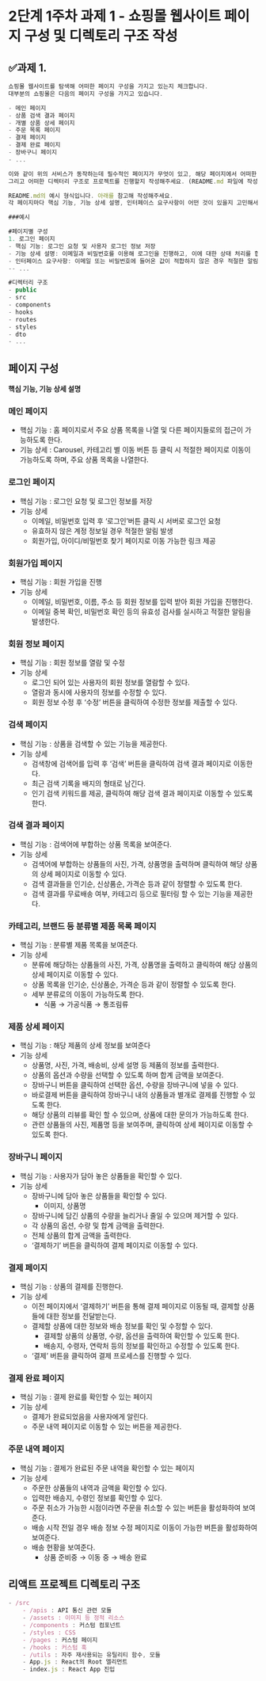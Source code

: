 # 2단계 1주차 과제 1 - 쇼핑몰 웹사이트 페이지 구성 및 디렉토리 구조 작성

## ✅**과제 1.**

```jsx
쇼핑몰 웹사이트를 탐색해 어떠한 페이지 구성을 가지고 있는지 체크합니다. 
대부분의 쇼핑몰은 다음의 페이지 구성을 가지고 있습니다.

- 메인 페이지
- 상품 검색 결과 페이지
- 개별 상품 상세 페이지
- 주문 목록 페이지
- 결제 페이지
- 결제 완료 페이지
- 장바구니 페이지
- ...

이와 같이 위의 서비스가 동작하는데 필수적인 페이지가 무엇이 있고, 해당 페이지에서 어떠한 기능이 구현되어야 하는지 작성하세요. 
그리고 어떠한 디렉터리 구조로 프로젝트를 진행할지 작성해주세요. (README.md 파일에 작성)
```

```jsx
README.md의 예시 형식입니다. 아래를 참고해 작성해주세요. 
각 페이지마다 핵심 기능, 기능 상세 설명, 인터페이스 요구사항이 어떤 것이 있을지 고민해서 작성해주세요.

###예시

#페이지별 구성
1. 로그인 페이지
- 핵심 기능: 로그인 요청 및 사용자 로그인 정보 저장
- 기능 상세 설명: 이메일과 비밀번호를 이용해 로그인을 진행하고, 이에 대한 상태 처리를 합니다.
- 인터페이스 요구사항: 이메일 또는 비밀번호에 들어온 값이 적합하지 않은 경우 적절한 알림을 보냅니다. 
-- ...

#디렉터리 구조
- public
- src
- components
- hooks
- routes
- styles
- dto
- ...
```

## 페이지 구성

**핵심 기능, 기능 상세 설명**

### 메인 페이지

- 핵심 기능 : 홈 페이지로서 주요 상품 목록을 나열 및 다른 페이지들로의 접근이 가능하도록 한다.
- 기능 상세 : Carousel, 카테고리 별 이동 버튼 등 클릭 시 적절한 페이지로 이동이 가능하도록 하며, 주요 상품 목록을 나열한다.

### 로그인 페이지

- 핵심 기능 : 로그인 요청 및 로그인 정보를 저장
- 기능 상세
    - 이메일, 비밀번호 입력 후 ‘로그인’버튼 클릭 시 서버로 로그인 요청
    - 유효하지 않은 계정 정보일 경우 적절한 알림 발생
    - 회원가입, 아이디/비밀번호 찾기 페이지로 이동 가능한 링크 제공

### 회원가입 페이지

- 핵심 기능 : 회원 가입을 진행
- 기능 상세
    - 이메일, 비밀번호, 이름, 주소 등 회원 정보를 입력 받아 회원 가입을 진행한다.
    - 이메일 중복 확인, 비밀번호 확인 등의 유효성 검사를 실시하고 적절한 알림을 발생한다.

### 회원 정보 페이지

- 핵심 기능 : 회원 정보를 열람 및 수정
- 기능 상세
    - 로그인 되어 있는 사용자의 회원 정보를 열람할 수 있다.
    - 열람과 동시에 사용자의 정보를 수정할 수 있다.
    - 회원 정보 수정 후 ‘수정’ 버튼을 클릭하여 수정한 정보를 제출할 수 있다.

### 검색 페이지

- 핵심 기능 : 상품을 검색할 수 있는 기능을 제공한다.
- 기능 상세
    - 검색창에 검색어를 입력 후 ‘검색’ 버튼을 클릭하여 검색 결과 페이지로 이동한다.
    - 최근 검색 기록을 배지의 형태로 남긴다.
    - 인기 검색 키워드를 제공, 클릭하여 해당 검색 결과 페이지로 이동할 수 있도록 한다.

### 검색 결과 페이지

- 핵심 기능 : 검색어에 부합하는 상품 목록을 보여준다.
- 기능 상세
    - 검색어에 부합하는 상품들의 사진, 가격, 상품명을 출력하며 클릭하여 해당 상품의 상세 페이지로 이동할 수 있다.
    - 검색 결과들을 인기순, 신상품순, 가격순 등과 같이 정렬할 수 있도록 한다.
    - 검색 결과를 무료배송 여부, 카테고리 등으로 필터링 할 수 있는 기능을 제공한다.

### 카테고리, 브랜드 등 분류별 제품 목록 페이지

- 핵심 기능 : 분류별 제품 목록을 보여준다.
- 기능 상세
    - 분류에 해당하는 상품들의 사진, 가격, 상품명을 출력하고 클릭하여 해당 상품의 상세 페이지로 이동할 수 있다.
    - 상품 목록을 인기순, 신상품순, 가격순 등과 같이 정렬할 수 있도록 한다.
    - 세부 분류로의 이동이 가능하도록 한다.
        - 식품 → 가공식품 → 통조림류

### 제품 상세 페이지

- 핵심 기능 : 해당 제품의 상세 정보를 보여준다
- 기능 상세
    - 상품명, 사진, 가격, 배송비, 상세 설명 등 제품의 정보를 출력한다.
    - 상품의 옵션과 수량을 선택할 수 있도록 하며 합계 금액을 보여준다.
    - 장바구니 버튼을 클릭하여 선택한 옵션, 수량을 장바구니에 넣을 수 있다.
    - 바로결제 버튼을 클릭하여 장바구니 내의 상품들과 별개로 결제를 진행할 수 있도록 한다.
    - 해당 상품의 리뷰를 확인 할 수 있으며, 상품에 대한 문의가 가능하도록 한다.
    - 관련 상품들의 사진, 제품명 등을 보여주며, 클릭하여 상세 페이지로 이동할 수 있도록 한다.

### 장바구니 페이지

- 핵심 기능 : 사용자가 담아 놓은 상품들을 확인할 수 있다.
- 기능 상세
    - 장바구니에 담아 놓은 상품들을 확인할 수 있다.
        - 이미지, 상품명
    - 장바구니에 담긴 상품의 수량을 늘리거나 줄일 수 있으며 제거할 수 있다.
    - 각 상품의 옵션, 수량 및 합계 금액을 출력한다.
    - 전체 상품의 합계 금액을 출력한다.
    - ‘결제하기’ 버튼을 클릭하여 결제 페이지로 이동할 수 있다.

### 결제 페이지

- 핵심 기능 : 상품의 결제를 진행한다.
- 기능 상세
    - 이전 페이지에서 ‘결제하기’ 버튼을 통해 결제 페이지로 이동될 때, 결제할 상품들에 대한 정보를 전달받는다.
    - 결제할 상품에 대한 정보와 배송 정보를 확인 및 수정할 수 있다.
        - 결제할 상품의 상품명, 수량, 옵션을 출력하여 확인할 수 있도록 한다.
        - 배송지, 수령자, 연락처 등의 정보를 확인하고 수정할 수 있도록 한다.
    - ‘결제’ 버튼을 클릭하여 결제 프로세스를 진행할 수 있다.

### 결제 완료 페이지

- 핵심 기능 : 결제 완료를 확인할 수 있는 페이지
- 기능 상세
    - 결제가 완료되었음을 사용자에게 알린다.
    - 주문 내역 페이지로 이동할 수 있는 버튼을 제공한다.

### 주문 내역 페이지

- 핵심 기능 : 결제가 완료된 주문 내역을 확인할 수 있는 페이지
- 기능 상세
    - 주문한 상품들의 내역과 금액을 확인할 수 있다.
    - 입력한 배송지, 수령인 정보를 확인할 수 있다.
    - 주문 취소가 가능한 시점이라면 주문을 취소할 수 있는 버튼을 활성화하여 보여준다.
    - 배송 시작 전일 경우 배송 정보 수정 페이지로 이동이 가능한 버튼을 활성화하여 보여준다.
    - 배송 현황을 보여준다.
        - 상품 준비중 → 이동 중 → 배송 완료

## 리액트 프로젝트 디렉토리 구조

```jsx
- /src
	- /apis : API 통신 관련 모듈
	- /assets : 이미지 등 정적 리소스
	- /components : 커스텀 컴포넌트
	- /styles : CSS
	- /pages : 커스텀 페이지
	- /hooks : 커스텀 훅
	- /utils : 자주 재사용되는 유틸리티 함수, 모듈
	- App.js : React의 Root 엘리먼트
	- index.js : React App 진입
```